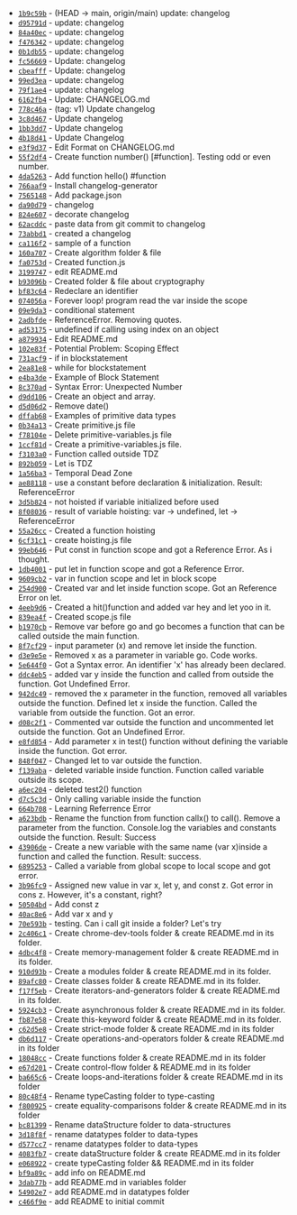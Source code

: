 * [`1b9c59b`](https://github.com/dotdwebo/JS-learning-zone/commit/1b9c59b) -  (HEAD -> main, origin/main) update: changelog 
* [`d95791d`](https://github.com/dotdwebo/JS-learning-zone/commit/d95791d) -  update: changelog 
* [`84a40ec`](https://github.com/dotdwebo/JS-learning-zone/commit/84a40ec) -  update: changelog 
* [`f476342`](https://github.com/dotdwebo/JS-learning-zone/commit/f476342) -  update: changelog 
* [`0b1db55`](https://github.com/dotdwebo/JS-learning-zone/commit/0b1db55) -  update: changelog 
* [`fc56669`](https://github.com/dotdwebo/JS-learning-zone/commit/fc56669) -  Update: changelog 
* [`cbeafff`](https://github.com/dotdwebo/JS-learning-zone/commit/cbeafff) -  Update: changelog 
* [`99ed3ea`](https://github.com/dotdwebo/JS-learning-zone/commit/99ed3ea) -  update: changelog 
* [`79f1ae4`](https://github.com/dotdwebo/JS-learning-zone/commit/79f1ae4) -  update: changelog 
* [`6162fb4`](https://github.com/dotdwebo/JS-learning-zone/commit/6162fb4) -  Update: CHANGELOG.md 
* [`778c46a`](https://github.com/dotdwebo/JS-learning-zone/commit/778c46a) -  (tag: v1) Update changelog 
* [`3c8d467`](https://github.com/dotdwebo/JS-learning-zone/commit/3c8d467) -  Update changelog 
* [`1bb3dd7`](https://github.com/dotdwebo/JS-learning-zone/commit/1bb3dd7) -  Update changelog 
* [`4b18d41`](https://github.com/dotdwebo/JS-learning-zone/commit/4b18d41) -  Update Changelog 
* [`e3f9d37`](https://github.com/dotdwebo/JS-learning-zone/commit/e3f9d37) -  Edit Format on CHANGELOG.md 
* [`55f2df4`](https://github.com/dotdwebo/JS-learning-zone/commit/55f2df4) -  Create function number() [#function]. Testing odd or even number. 
* [`4da5263`](https://github.com/dotdwebo/JS-learning-zone/commit/4da5263) -  Add function hello() #function 
* [`766aaf9`](https://github.com/dotdwebo/JS-learning-zone/commit/766aaf9) -  Install changelog-generator 
* [`7565148`](https://github.com/dotdwebo/JS-learning-zone/commit/7565148) -  Add package.json 
* [`da90d79`](https://github.com/dotdwebo/JS-learning-zone/commit/da90d79) -  changelog 
* [`824e607`](https://github.com/dotdwebo/JS-learning-zone/commit/824e607) -  decorate changelog 
* [`62acddc`](https://github.com/dotdwebo/JS-learning-zone/commit/62acddc) -  paste data from git commit to changelog 
* [`73abbd1`](https://github.com/dotdwebo/JS-learning-zone/commit/73abbd1) -  created a changelog 
* [`ca116f2`](https://github.com/dotdwebo/JS-learning-zone/commit/ca116f2) -  sample of a function 
* [`160a707`](https://github.com/dotdwebo/JS-learning-zone/commit/160a707) -  Create algorithm folder & file 
* [`fa0753d`](https://github.com/dotdwebo/JS-learning-zone/commit/fa0753d) -  Created function.js 
* [`3199747`](https://github.com/dotdwebo/JS-learning-zone/commit/3199747) -  edit README.md 
* [`b93096b`](https://github.com/dotdwebo/JS-learning-zone/commit/b93096b) -  Created folder & file about cryptography 
* [`bf83c64`](https://github.com/dotdwebo/JS-learning-zone/commit/bf83c64) -  Redeclare an identifier 
* [`074056a`](https://github.com/dotdwebo/JS-learning-zone/commit/074056a) -  Forever loop! program read the var inside the scope 
* [`09e9da3`](https://github.com/dotdwebo/JS-learning-zone/commit/09e9da3) -  conditional statement 
* [`2adbfde`](https://github.com/dotdwebo/JS-learning-zone/commit/2adbfde) -  ReferenceError. Removing quotes. 
* [`ad53175`](https://github.com/dotdwebo/JS-learning-zone/commit/ad53175) -  undefined if calling using index on an object 
* [`a879934`](https://github.com/dotdwebo/JS-learning-zone/commit/a879934) -  Edit README.md 
* [`102e83f`](https://github.com/dotdwebo/JS-learning-zone/commit/102e83f) -  Potential Problem: Scoping Effect 
* [`731acf9`](https://github.com/dotdwebo/JS-learning-zone/commit/731acf9) -  if in blockstatement 
* [`2ea81e8`](https://github.com/dotdwebo/JS-learning-zone/commit/2ea81e8) -  while for blockstatement 
* [`e4ba3de`](https://github.com/dotdwebo/JS-learning-zone/commit/e4ba3de) -  Example of Block Statement 
* [`8c370ad`](https://github.com/dotdwebo/JS-learning-zone/commit/8c370ad) -  Syntax Error: Unexpected Number 
* [`d9dd106`](https://github.com/dotdwebo/JS-learning-zone/commit/d9dd106) -  Create an object and array. 
* [`d5d06d2`](https://github.com/dotdwebo/JS-learning-zone/commit/d5d06d2) -  Remove date() 
* [`dffab68`](https://github.com/dotdwebo/JS-learning-zone/commit/dffab68) -  Examples of primitive data types 
* [`0b34a13`](https://github.com/dotdwebo/JS-learning-zone/commit/0b34a13) -  Create primitive.js file 
* [`f78104e`](https://github.com/dotdwebo/JS-learning-zone/commit/f78104e) -  Delete primitive-variables.js file 
* [`1ccf81d`](https://github.com/dotdwebo/JS-learning-zone/commit/1ccf81d) -  Create a primitive-variables.js file. 
* [`f3103a0`](https://github.com/dotdwebo/JS-learning-zone/commit/f3103a0) -  Function called outside TDZ 
* [`892b059`](https://github.com/dotdwebo/JS-learning-zone/commit/892b059) -  Let is TDZ 
* [`1a56ba3`](https://github.com/dotdwebo/JS-learning-zone/commit/1a56ba3) -  Temporal Dead Zone 
* [`ae88118`](https://github.com/dotdwebo/JS-learning-zone/commit/ae88118) -  use a constant before declaration & initialization. Result: ReferenceError 
* [`3d5b824`](https://github.com/dotdwebo/JS-learning-zone/commit/3d5b824) -  not hoisted if variable initialized before used 
* [`8f08036`](https://github.com/dotdwebo/JS-learning-zone/commit/8f08036) -  result of variable hoisting: var -> undefined, let -> ReferenceError 
* [`55a26cc`](https://github.com/dotdwebo/JS-learning-zone/commit/55a26cc) -  Created a function hoisting 
* [`6cf31c1`](https://github.com/dotdwebo/JS-learning-zone/commit/6cf31c1) -  create hoisting.js file 
* [`99eb646`](https://github.com/dotdwebo/JS-learning-zone/commit/99eb646) -  Put const in function scope and got a Reference Error. As i thought. 
* [`1db4001`](https://github.com/dotdwebo/JS-learning-zone/commit/1db4001) -  put let in function scope and got a Reference Error. 
* [`9609cb2`](https://github.com/dotdwebo/JS-learning-zone/commit/9609cb2) -  var in function scope and let in block scope 
* [`254d900`](https://github.com/dotdwebo/JS-learning-zone/commit/254d900) -  Created var and let inside function scope. Got an Reference Error on let. 
* [`4eeb9d6`](https://github.com/dotdwebo/JS-learning-zone/commit/4eeb9d6) -  Created a hit()function and added var hey and let yoo in it. 
* [`839ea4f`](https://github.com/dotdwebo/JS-learning-zone/commit/839ea4f) -  Created scope.js file 
* [`b1970cb`](https://github.com/dotdwebo/JS-learning-zone/commit/b1970cb) -  Remove var before go and go becomes a function that can be called outside the main function. 
* [`8f7cf29`](https://github.com/dotdwebo/JS-learning-zone/commit/8f7cf29) -  input parameter (x) and remove let inside the function. 
* [`d3e9e5e`](https://github.com/dotdwebo/JS-learning-zone/commit/d3e9e5e) -  Removed x as a parameter in variable go. Code works. 
* [`5e644f0`](https://github.com/dotdwebo/JS-learning-zone/commit/5e644f0) -  Got a Syntax error. An identifier 'x' has already been declared. 
* [`ddc4eb5`](https://github.com/dotdwebo/JS-learning-zone/commit/ddc4eb5) -  added var y inside the function and called from outside the function. Got Undefined Error. 
* [`942dc49`](https://github.com/dotdwebo/JS-learning-zone/commit/942dc49) -  removed the x parameter in the function, removed all variables outside the function. Defined let x inside the function. Called the variable from outside the function. Got an error. 
* [`d08c2f1`](https://github.com/dotdwebo/JS-learning-zone/commit/d08c2f1) -  Commented var outside the function and uncommented let outside the function. Got an Undefined Error. 
* [`e8fd854`](https://github.com/dotdwebo/JS-learning-zone/commit/e8fd854) -  Add parameter x in test() function without defining the variable inside the function. Got error. 
* [`848f047`](https://github.com/dotdwebo/JS-learning-zone/commit/848f047) -  Changed let to var outside the function. 
* [`f139aba`](https://github.com/dotdwebo/JS-learning-zone/commit/f139aba) -  deleted variable inside function. Function called variable outside its scope. 
* [`a6ec204`](https://github.com/dotdwebo/JS-learning-zone/commit/a6ec204) -  deleted test2() function 
* [`d7c5c3d`](https://github.com/dotdwebo/JS-learning-zone/commit/d7c5c3d) -  Only calling variable inside the function 
* [`664b708`](https://github.com/dotdwebo/JS-learning-zone/commit/664b708) -  Learning Referrence Error 
* [`a623bdb`](https://github.com/dotdwebo/JS-learning-zone/commit/a623bdb) -  Rename the function from function callx() to call(). Remove a parameter from the function. Console.log the variables and constants outside the function. Result: Success 
* [`43906de`](https://github.com/dotdwebo/JS-learning-zone/commit/43906de) -  Create a new variable with the same name (var x)inside a function and called the function. Result: success. 
* [`6895253`](https://github.com/dotdwebo/JS-learning-zone/commit/6895253) -  Called a variable from global scope to local scope and got error. 
* [`3b96fc9`](https://github.com/dotdwebo/JS-learning-zone/commit/3b96fc9) -  Assigned new value in var x, let y, and const z. Got error in cons z. However, it's a constant, right? 
* [`50504bd`](https://github.com/dotdwebo/JS-learning-zone/commit/50504bd) -  Add const z 
* [`40ac8e6`](https://github.com/dotdwebo/JS-learning-zone/commit/40ac8e6) -  Add var x and y 
* [`70e593b`](https://github.com/dotdwebo/JS-learning-zone/commit/70e593b) -  testing. Can i call git inside a folder? Let's try 
* [`2c406c1`](https://github.com/dotdwebo/JS-learning-zone/commit/2c406c1) -  Create chrome-dev-tools folder & create README.md in its folder. 
* [`4dbc4f8`](https://github.com/dotdwebo/JS-learning-zone/commit/4dbc4f8) -  Create memory-management folder & create README.md in its folder. 
* [`910d93b`](https://github.com/dotdwebo/JS-learning-zone/commit/910d93b) -  Create a modules folder & create README.md in its folder. 
* [`89afc80`](https://github.com/dotdwebo/JS-learning-zone/commit/89afc80) -  Create classes folder & create README.md in its folder. 
* [`f17f5eb`](https://github.com/dotdwebo/JS-learning-zone/commit/f17f5eb) -  Create iterators-and-generators folder & create README.md in its folder. 
* [`5924cb3`](https://github.com/dotdwebo/JS-learning-zone/commit/5924cb3) -  Create asynchronous folder & create README.md in its folder. 
* [`fb87e58`](https://github.com/dotdwebo/JS-learning-zone/commit/fb87e58) -  Create this-keyword folder & create README.md in its folder. 
* [`c62d5e8`](https://github.com/dotdwebo/JS-learning-zone/commit/c62d5e8) -  Create strict-mode folder & create README.md in its folder 
* [`db6d117`](https://github.com/dotdwebo/JS-learning-zone/commit/db6d117) -  Create operations-and-operators folder & create README.md in its folder 
* [`18048cc`](https://github.com/dotdwebo/JS-learning-zone/commit/18048cc) -  Create functions folder & create README.md in its folder 
* [`e67d201`](https://github.com/dotdwebo/JS-learning-zone/commit/e67d201) -  Create control-flow folder & README.md in its folder 
* [`ba665c6`](https://github.com/dotdwebo/JS-learning-zone/commit/ba665c6) -  Create loops-and-iterations folder & create README.md in its folder 
* [`80c48f4`](https://github.com/dotdwebo/JS-learning-zone/commit/80c48f4) -  Rename typeCasting folder to type-casting 
* [`f800925`](https://github.com/dotdwebo/JS-learning-zone/commit/f800925) -  create equality-comparisons folder & create README.md in its folder 
* [`bc81399`](https://github.com/dotdwebo/JS-learning-zone/commit/bc81399) -  Rename dataStructure folder to data-structures 
* [`3d18f8f`](https://github.com/dotdwebo/JS-learning-zone/commit/3d18f8f) -  rename datatypes folder to data-types 
* [`d577cc7`](https://github.com/dotdwebo/JS-learning-zone/commit/d577cc7) -  rename datatypes folder to data-types 
* [`4083fb7`](https://github.com/dotdwebo/JS-learning-zone/commit/4083fb7) -  create dataStructure folder & create README.md in its folder 
* [`e068922`](https://github.com/dotdwebo/JS-learning-zone/commit/e068922) -  create typeCasting folder && README.md in its folder 
* [`bf9a89c`](https://github.com/dotdwebo/JS-learning-zone/commit/bf9a89c) -  add info on README.md 
* [`3dab77b`](https://github.com/dotdwebo/JS-learning-zone/commit/3dab77b) -  add README.md in variables folder 
* [`54902e7`](https://github.com/dotdwebo/JS-learning-zone/commit/54902e7) -  add README.md in datatypes folder 
* [`c466f9e`](https://github.com/dotdwebo/JS-learning-zone/commit/c466f9e) -  add README to initial commit 

